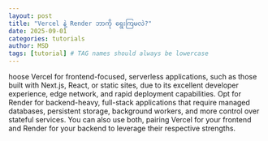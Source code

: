 ```yaml
---
layout: post
title: "Vercel နဲ့ Render ဘာကို ရွေးကြမလဲ?"
date: 2025-09-01
categories: tutorials
author: MSD
tags: [tutorial] # TAG names should always be lowercase
---
```


hoose Vercel for frontend-focused, serverless applications, such as those built with Next.js, React, or static sites, due to its excellent developer experience, edge network, and rapid deployment capabilities. Opt for Render for backend-heavy, full-stack applications that require managed databases, persistent storage, background workers, and more control over stateful services. You can also use both, pairing Vercel for your frontend and Render for your backend to leverage their respective strengths.